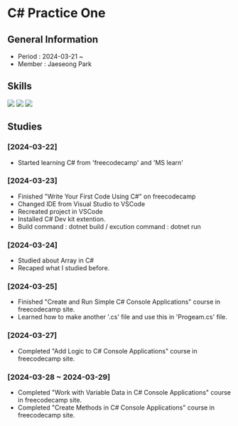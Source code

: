 # C# Practice One

## General Information
- Period : 2024-03-21 ~
- Member : Jaeseong Park

## Skills
<img src="https://img.shields.io/badge/visualstudio-5C2D91?style=for-the-badge&logo=visualstudio&logoColor=white">

<img src="https://img.shields.io/badge/vscode-007ACC?style=for-the-badge&logo=visualstudiocode&logoColor=white">

<img src="https://img.shields.io/badge/C%23-512BD4?style=for-the-badge&logo=csharp&logoColor=white">

## Studies
### [2024-03-22]
- Started learning C# from 'freecodecamp' and 'MS learn'

### [2024-03-23]
- Finished "Write Your First Code Using C#" on freecodecamp
- Changed IDE from Visual Studio to VSCode
- Recreated project in VSCode
- Installed C# Dev kit extention.
- Build command : dotnet build / excution command : dotnet run

### [2024-03-24]
- Studied about Array in C#
- Recaped what I studied before.

### [2024-03-25]
- Finished "Create and Run Simple C# Console Applications" course in freecodecamp site.
- Learned how to make another '.cs' file and use this in 'Progeam.cs' file.

### [2024-03-27]
- Completed "Add Logic to C# Console Applications" course in freecodecamp site.

### [2024-03-28 ~ 2024-03-29]
- Completed "Work with Variable Data in C# Console Applications" course in freecodecamp site.
- Completed "Create Methods in C# Console Applications" course in freecodecamp site.